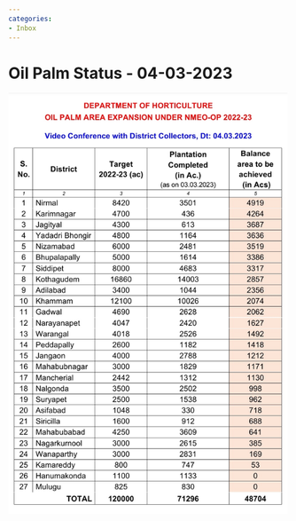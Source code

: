 ```yaml
---
categories:
- Inbox
---
```

# Oil Palm Status - 04-03-2023

![](../files/deb10020-3910-4058-b140-672fd9c191de.jpg)